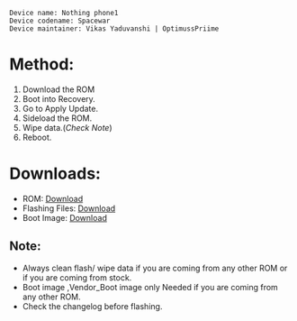 ```
Device name: Nothing phone1
Device codename: Spacewar
Device maintainer: Vikas Yaduvanshi | OptimussPriime
```

# Method:

1. Download the ROM 
2. Boot into Recovery.
3. Go to Apply Update.
4. Sideload the ROM.
5. Wipe data.(*Check Note*) 
6. Reboot.

# Downloads:

* ROM: [Download](https://sourceforge.net/projects/superioros/files/Spacewar/)
* Flashing Files: [Download](https://sourceforge.net/projects/superioros/files/Spacewar/Flashing-files/)
* Boot Image: [Download](https://sourceforge.net/projects/superioros/files/Spacewar/Flashing-files/)

## Note:

* Always clean flash/ wipe data if you are coming from any other ROM or if you are coming from stock.
* Boot image ,Vendor_Boot image  only Needed  if you are coming from any other ROM.
* Check the changelog before flashing.